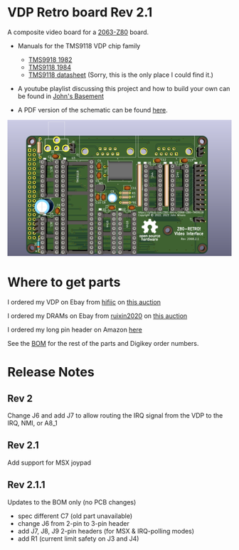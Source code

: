 # VDP Retro board Rev 2.1


A composite video board for a [2063-Z80](https://github.com/johnwinans/2063-Z80) board.

* Manuals for the TMS9118 VDP chip family 
    - [TMS9918 1982](http://www.bitsavers.org/components/ti/TMS9900/TMS9918A_TMS9928A_TMS9929A_Video_Display_Processors_Data_Manual_Nov82.pdf)
    - [TMS9118 1984](https://map.grauw.nl/resources/video/ti-vdp-programmers-guide.pdf)
	- [TMS9118 datasheet](https://www.datasheetarchive.com/pdf/download.php?id=066bc6d93d0e48fb129b2e6e6f420933c63ad7&type=M&term=TMS9118) (Sorry, this is the only place I could find it.)

* A youtube playlist discussing this project and how to build your own can be found in 
[John's Basement](https://www.youtube.com/watch?v=oekucjDcNbA&list=PL3by7evD3F51Cf9QnsAEdgSQ4cz7HQZX5)
* A PDF version of the schematic can be found [here](2068-Z80-TMS9118.pdf).

![PC Board Image](2068-Z80-TMS9118.png "Composite video board for the 2063-Z80")

# Where to get parts

I ordered my VDP on Ebay from [hifiic](2068-Z80-TMS9118.sch) on [this auction](https://www.ebay.com/itm/322191622624?hash=item4b041e01e0:g:ldwAAOxyQBJREMaa)

I ordered my DRAMs on Ebay from [ruixin2020](https://www.ebay.com/str/ruixin2020) on [this auction](https://www.ebay.com/itm/164305877650)

I ordered my long pin header on Amazon [here](https://www.amazon.com/gp/product/B084Q4W1PW/ref=ppx_yo_dt_b_search_asin_title?ie=UTF8&psc=1)

See the [BOM](2068-Z80-TMS9118.md) for the rest of the parts and Digikey order numbers.

# Release Notes
## Rev 2 

Change J6 and add J7 to allow routing the IRQ signal from the VDP to the IRQ, NMI, or A8_1

## Rev 2.1 

Add support for MSX joypad

## Rev 2.1.1

Updates to the BOM only (no PCB changes)
- spec different C7 (old part unavailable)
- change J6 from 2-pin to 3-pin header
- add J7, J8, J9 2-pin headers (for MSX & IRQ-polling modes)
- add R1 (current limit safety on J3 and J4)
